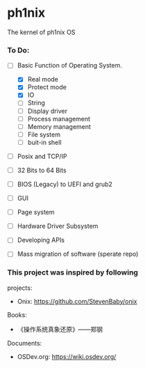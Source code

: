# ph1nix

The kernel of ph1nix OS

### To Do:

- [ ] Basic Function of Operating System.
    
    - [x] Real mode
    - [x] Protect mode
    - [x] IO
    - [ ] String
    - [ ] Display driver
    - [ ] Process management
    - [ ] Memory management
    - [ ] File system
    - [ ] buit-in shell

- [ ] Posix and TCP/IP

- [ ] 32 Bits to 64 Bits

- [ ] BIOS (Legacy) to UEFI and grub2

- [ ] GUI

- [ ] Page system

- [ ] Hardware Driver Subsystem

- [ ] Developing APIs

- [ ] Mass migration of software (sperate repo)

### This project was inspired by following

projects:

- Onix: <https://github.com/StevenBaby/onix>

Books:

- 《操作系统真象还原》——郑钢

Documents:

- OSDev.org: <https://wiki.osdev.org/>
